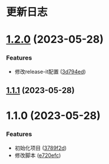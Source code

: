 # 更新日志

# [1.2.0](https://github.com/szvictor/release-it-demo/compare/1.1.1...1.2.0) (2023-05-28)


### Features

* 修改release-it配置 ([3d794ed](https://github.com/szvictor/release-it-demo/commit/3d794edc7f33be5c946a7db55098a2c309685498))

## [1.1.1](https://github.com/szvictor/release-it-demo/compare/1.1.0...1.1.1) (2023-05-28)

# 1.1.0 (2023-05-28)


### Features

* 初始化项目 ([3789f2d](https://github.com/szvictor/release-it-demo/commit/3789f2d2a72daa5285f1d8e2b7eb43323f32525e))
* 修改脚本 ([e720efc](https://github.com/szvictor/release-it-demo/commit/e720efc66e5aa26752aedb54ab39a8504ffd14b1))
